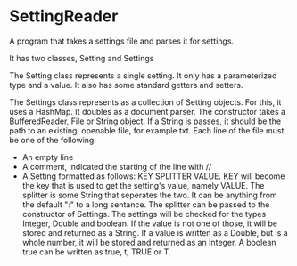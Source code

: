 # SettingReader
A program that takes a settings file and parses it for settings.

It has two classes, Setting and Settings

The Setting class represents a single setting. It only has a parameterized type and a value. 
It also has some standard getters and setters.

The Settings class represents as a collection of Setting objects. For this, it uses a HashMap.
It doubles as a document parser. The constructor takes a BufferedReader, File or String object. 
If a String is passes, it should be the path to an existing, openable file, for example txt.
Each line of the file must be one of the following:
 - An empty line
 - A comment, indicated the starting of the line with //
 - A Setting formatted as follows: KEY SPLITTER VALUE. KEY will become the key that is used to get the setting's value, 
    namely VALUE. The splitter is some String that seperates the two. It can be anything from the default ":" to a long sentance.
    The splitter can be passed to the constructor of Settings.
The settings will be checked for the types Integer, Double and boolean. If the value is not one of those, it will be stored and returned 
as a String. If a value is written as a Double, but is a whole number, it will be stored and returned as an Integer. A boolean true can be
written as true, t, TRUE or T. 
